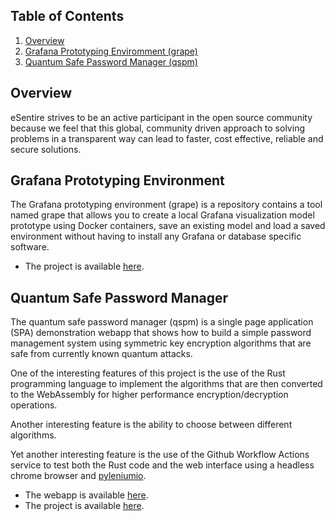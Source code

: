 
## Table of Contents

1. [Overview](#overview)
1. [Grafana Prototyping Enviromment (grape)](#grafana-prototyping-environment)
1. [Quantum Safe Password Manager (qspm)](#quantum-safe-password-manager)

## Overview
eSentire strives to be an active participant in the open source community because we feel that this global,
community driven approach to solving problems in a transparent way can lead to faster, cost effective, reliable
and secure solutions.

## Grafana Prototyping Environment
The Grafana prototyping environment (grape) is a repository contains a tool named grape that allows you to
create a local Grafana visualization model prototype using Docker containers, save an existing model and
load a saved environment without having to install any Grafana or database specific software.

* The project is available [here](https://github.com/eSentire/grape).

## Quantum Safe Password Manager
The quantum safe password manager (qspm) is a single page application (SPA) demonstration
webapp that shows how to build a simple password management system using symmetric key encryption
algorithms that are safe from currently known quantum attacks.

One of the interesting features of this project is the use of the Rust programming language
to implement the algorithms that are then converted to the WebAssembly for higher performance
encryption/decryption operations.

Another interesting feature is the ability to choose between different algorithms.

Yet another interesting feature is the use of the Github Workflow Actions service to
test both the Rust code and the web interface using a headless chrome browser and
[pyleniumio](https://github.com/ElSnoMan/pyleniumio).

* The webapp is available [here](https://esentire.github.io/qspm/).
* The project is available [here](https://github.com/eSentire/qspm).
